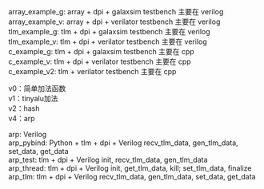 array_example_g:    array + dpi + galaxsim      testbench 主要在 verilog  
array_example_v:    array + dpi + verilator     testbench 主要在 verilog  
tlm_example_g:      tlm + dpi + galaxsim        testbench 主要在 verilog  
tlm_example_v:      tlm + dpi + verilator       testbench 主要在 verilog  
c_example_g:        tlm + dpi + galaxsim        testbench 主要在 cpp  
c_example_v:        tlm + dpi + verilator       testbench 主要在 cpp  
c_example_v2:       tlm + verilator             testbench 主要在 cpp  

v0：简单加法函数  
v1：tinyalu加法  
v2：hash  
v4：arp  

arp:            Verilog  
arp_pybind:     Python + tlm + dpi + Verilog        recv_tlm_data, gen_tlm_data, set_data, get_data  
arp_test:       tlm + dpi + Verilog                 init, recv_tlm_data, gen_tlm_data  
arp_thread:     tlm + dpi + Verilog                 init, get_tlm_data, kill; set_tlm_data, finalize  
arp_tlm:        tlm + dpi + Verilog                 recv_tlm_data, gen_tlm_data, set_data, get_data  

